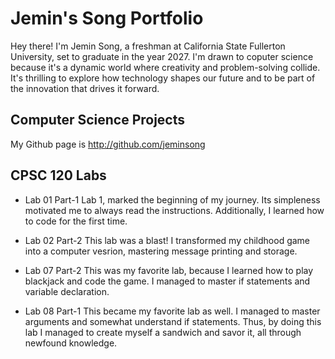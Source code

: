 
# Jemin's Song Portfolio

Hey there! I'm Jemin Song, a freshman at California State Fullerton University, set to graduate in the year 2027. I'm drawn to coputer science because it's a dynamic world where creativity and problem-solving collide. It's thrilling to explore how technology shapes our future and to be part of the innovation that drives it forward.

## Computer Science Projects

My Github page is http://github.com/jeminsong

## CPSC 120 Labs

* Lab 01 Part-1
  Lab 1, marked the beginning of my journey. Its simpleness motivated me to always read the instructions. Additionally, I learned how to code for the first time.

* Lab 02 Part-2
  This lab was a blast! I transformed my childhood game into a computer vesrion, mastering message printing and storage.

* Lab 07 Part-2
  This was my favorite lab, because I learned how to play blackjack and code the game. I managed to master if statements and variable declaration. 

* Lab 08 Part-1
  This became my favorite lab as well. I managed to master arguments and somewhat understand if statements. Thus, by doing this lab I managed to create myself a sandwich and savor it, all through newfound knowledge.
